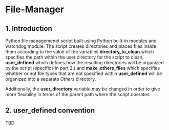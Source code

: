 # File-Manager

## 1. Introduction
Python file managemenet script built using Python built-in modules and watchdog module. The script creates directories and places files inside them according to the value of the variables **directory_to_clean** which specifies the path within the user directory for the script to clean, **user_defined** which defines how the resulting directories will be organized by the script (specifics in part 2.) and **make_others_files** which specifies whether or not file types that are not specified within **user_defined** will be organized into a separate *Others* directory.

Additionally, the **user_directory** variable may be changed in order to give more flexibility in terms of the parent path where the script operates.

## 2. **user_defined** convention
TBD
